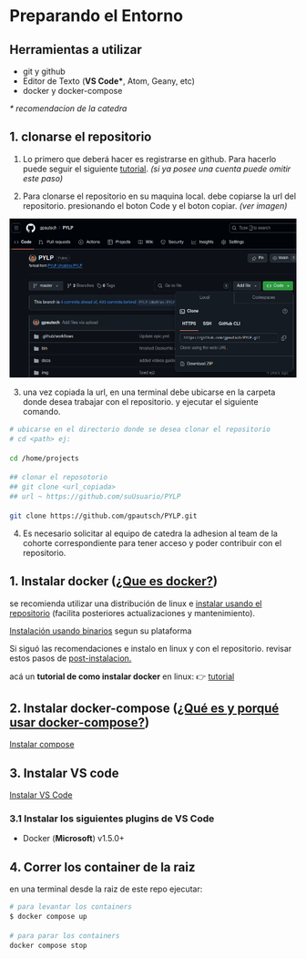 # Preparando el Entorno

## Herramientas a utilizar

- git y github
- Editor de Texto (**VS Code\***, Atom, Geany, etc)
- docker y docker-compose

_\* recomendacion de la catedra_

## 1. clonarse el repositorio

1. Lo primero que deberá hacer es registrarse en github. Para hacerlo puede seguir el siguiente [tutorial](https://www.youtube.com/watch?v=C0oezL3lBUk). _(si ya posee una cuenta puede omitir este paso)_

2. Para clonarse el repositorio en su maquina local. debe copiarse la url del repositorio. presionando el boton Code y el boton copiar. _(ver imagen)_

![clone](../img/clone.png)

3. una vez copiada la url, en una terminal debe ubicarse en la carpeta donde desea trabajar con el repositorio. y ejecutar el siguiente comando.

```sh
# ubicarse en el directorio donde se desea clonar el repositorio
# cd <path> ej:
 
cd /home/projects

## clonar el reposotorio
## git clone <url_copiada>
## url ~ https://github.com/suUsuario/PYLP

git clone https://github.com/gpautsch/PYLP.git
```

4. Es necesario solicitar al equipo de catedra la adhesion al team de la cohorte correspondiente para tener acceso y poder contribuir con el repositorio.

## 1. Instalar docker ([¿Que es docker?](https://docs.docker.com/engine/))

se recomienda utilizar una distribución de linux e [instalar usando el repositorio](https://docs.docker.com/engine/install/ubuntu/#install-using-the-repository) (facilita posteriores actualizaciones y mantenimiento).

[Instalación usando binarios](https://docs.docker.com/engine/install/) segun su plataforma

Si siguó las recomendaciones e instalo en linux y con el repositorio. revisar estos pasos de [post-instalacion.](https://docs.docker.com/engine/install/linux-postinstall/)

acá un **tutorial de como instalar docker** en linux: 👉 [tutorial](https://www.youtube.com/watch?v=JwqkjKkEIDw&feature=youtu.be)

## 2. Instalar docker-compose ([¿Qué es y porqué usar docker-compose?](https://docs.docker.com/compose/))

[Instalar compose](https://docs.docker.com/compose/install/)

## 3. Instalar VS code

[Instalar VS Code](https://code.visualstudio.com/)

### 3.1 Instalar los siguientes plugins de VS Code

- Docker (**Microsoft**) v1.5.0+

## 4. Correr los container de la raiz

en una terminal desde la raiz de este repo ejecutar:

```bash
# para levantar los containers
$ docker compose up

# para parar los containers
docker compose stop
```
